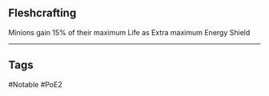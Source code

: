 ## Fleshcrafting
Minions gain 15% of their maximum Life as Extra maximum Energy Shield

---
## Tags
#Notable
#PoE2
